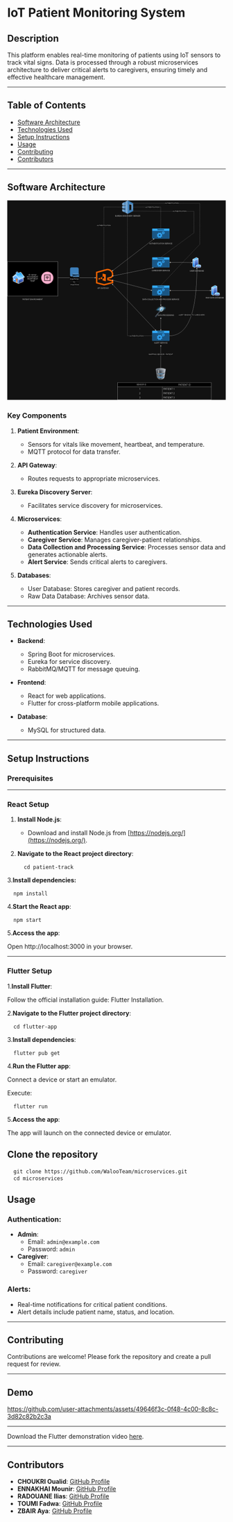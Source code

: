 # IoT Patient Monitoring System

## Description

This platform enables real-time monitoring of patients using IoT sensors to track vital signs. Data is processed through a robust microservices architecture to deliver critical alerts to caregivers, ensuring timely and effective healthcare management.

---

## Table of Contents

- [Software Architecture](#software-architecture)
- [Technologies Used](#technologies-used)
- [Setup Instructions](#setup-instructions)
- [Usage](#usage)
- [Contributing](#contributing)
- [Contributors](#contributors)

---

## Software Architecture

![Microservices Architecture](/arcitechture.png)

### Key Components

1. **Patient Environment**:
   - Sensors for vitals like movement, heartbeat, and temperature.
   - MQTT protocol for data transfer.

2. **API Gateway**:
   - Routes requests to appropriate microservices.

3. **Eureka Discovery Server**:
   - Facilitates service discovery for microservices.

4. **Microservices**:
   - **Authentication Service**: Handles user authentication.
   - **Caregiver Service**: Manages caregiver-patient relationships.
   - **Data Collection and Processing Service**: Processes sensor data and generates actionable alerts.
   - **Alert Service**: Sends critical alerts to caregivers.

5. **Databases**:
   - User Database: Stores caregiver and patient records.
   - Raw Data Database: Archives sensor data.

---

## Technologies Used

- **Backend**:
  - Spring Boot for microservices.
  - Eureka for service discovery.
  - RabbitMQ/MQTT for message queuing.

- **Frontend**:
  - React for web applications.
  - Flutter for cross-platform mobile applications.

- **Database**:
  - MySQL for structured data.

---

## Setup Instructions

### Prerequisites

---

### React Setup

1. **Install Node.js**:
   - Download and install Node.js from [https://nodejs.org/](https://nodejs.org/).

2. **Navigate to the React project directory**:
   
         
         cd patient-track
   
3.**Install dependencies:**

      
      npm install


4.**Start the React app**:

     
      npm start
  
      
5.**Access the app**:

Open http://localhost:3000 in your browser.

---

### Flutter Setup

1.**Install Flutter**:

Follow the official installation guide: Flutter Installation.


2.**Navigate to the Flutter project directory**:

      
      cd flutter-app


3.**Install dependencies**: 

      
      flutter pub get

4.**Run the Flutter app**:

Connect a device or start an emulator.

Execute:

      
      flutter run
      
5.**Access the app**:

The app will launch on the connected device or emulator.


## Clone the repository
      
      git clone https://github.com/WalooTeam/microservices.git
      cd microservices

## Usage

### Authentication:
- **Admin**:
  - Email: `admin@example.com`
  - Password: `admin`
- **Caregiver**:
  - Email: `caregiver@example.com`
  - Password: `caregiver`

### Alerts:
- Real-time notifications for critical patient conditions.
- Alert details include patient name, status, and location.

---


## Contributing

Contributions are welcome! Please fork the repository and create a pull request for review.

---


## Demo

https://github.com/user-attachments/assets/49646f3c-0f48-4c00-8c8c-3d82c82b2c3a

---

Download the Flutter demonstration video [here](flutter_demo.mp4).

---


## Contributors

- **CHOUKRI Oualid**: [GitHub Profile](https://github.com/oualidch11)
- **ENNAKHAI Mounir**: [GitHub Profile](https://github.com/MounirEnnakhai)
- **RADOUANE Ilias**: [GitHub Profile](https://github.com/Iliasrad0)
- **TOUMI Fadwa**: [GitHub Profile](https://github.com/Fadwa2mi)
- **ZBAIR Aya**: [GitHub Profile](https://github.com/Z-Aya)
